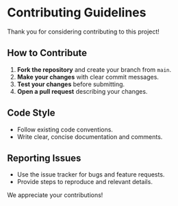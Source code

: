 # Contributing Guidelines

Thank you for considering contributing to this project!

## How to Contribute

1. **Fork the repository** and create your branch from `main`.
2. **Make your changes** with clear commit messages.
3. **Test your changes** before submitting.
4. **Open a pull request** describing your changes.

## Code Style

- Follow existing code conventions.
- Write clear, concise documentation and comments.

## Reporting Issues

- Use the issue tracker for bugs and feature requests.
- Provide steps to reproduce and relevant details.

We appreciate your contributions!

